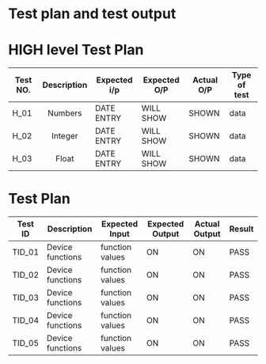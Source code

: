 # Test plan and test output

# HIGH level Test Plan

| Test NO.   |       Description     |  Expected i/p  |  Expected O/P | Actual O/P | Type of test |
|--------------------|:-------------:|-----------------|---------------|------------|------------|
| H_01  |      Numbers      |  DATE ENTRY  |  WILL SHOW | SHOWN | data |
| H_02  |    Integer    |  DATE ENTRY  |  WILL SHOW | SHOWN | data |
| H_03  |      Float   |   DATE ENTRY  |  WILL SHOW | SHOWN| data|


# Test Plan

|  Test ID | Description  | Expected Input  | Expected Output  | Actual Output  | Result |
|---|---|---|---|---|---|
| TID_01  | Device functions  | function values| ON  |ON| PASS  |
| TID_02  | Device functions  | function values| ON  |ON| PASS  |
| TID_03  | Device functions  | function values| ON  |ON| PASS  |
| TID_04  | Device functions  | function values| ON  |ON| PASS  |
| TID_05 | Device functions  | function values| ON  |ON| PASS  |
